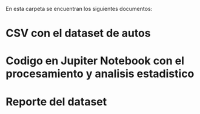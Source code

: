En esta carpeta se encuentran los siguientes documentos:

# CSV con el dataset de autos

# Codigo en Jupiter Notebook con el procesamiento y analisis estadistico

# Reporte del dataset
